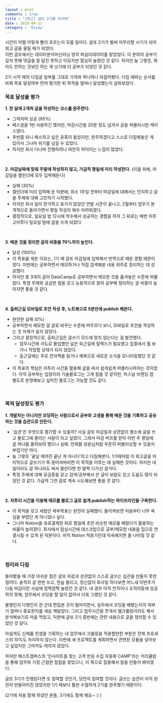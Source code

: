 ```yaml
---
layout : post
comments : true
title : "[회고] 글또 2기를 마치며"
date : 2019-04-11
category : 'Essay'
---
```




시간이 어쩜 이렇게 빨리 흐르는지 모를 일이다. 글또 2기가 벌써 마무리할 시기가 되어 회고 글을 올릴 때가 되었다.
<br>
이번 글또에서는 데이터분석머신러닝 방의 퍼실리테이터를 맡았었다. 이 분야의 공부가 깊지 못해 댓글을 잘 달진 못하고 이모지만 열심히 눌렀던 것 같다. 하지만 늘 그렇듯, 뭐라도 안하는 것보단 하는 게 낫기에 더 공부가 되었던 것 같다.

2기 시작 때의 다짐글 일부를 그대로 가져와 하나하나 되짚어봤다. 다짐 때와는 순서를 바꿔 목표 달성여부 먼저 평가한 뒤 목적을 얼마나 달성했는지 살펴보았다.
<br>

### 목표 달성율 평가
**1. 한 달에 2개씩 글을 작성하는 코스를 완주한다.**
- 그럭저럭 성공 (95%)
- 패스권을 1번 사용하긴 했지만, 마감시간을 20분 정도 넘겨서 글을 퍼블리시한 케이스였다.
- 후반쯤 되니 패스하고 싶은 유혹이 들었지만, 완주하겠다고 스스로 다짐해놓은 게 있어서 그나마 위기를 넘길 수 있었다.
- 하지만 회사 다니며 진행하려니 여전히 허덕이는 느낌이 많았다.
<br>

**2. 마감날짜에 맞춰 주말에 작성하지 않고, 가급적 평일에 미리 작성한다.** (이를 위해, 마감일을 캘린더에 모두 입력해둔다)
- 실패 (30%)
- 캘린더에 미리 입력해 둔 덕분에, 최소 1주일 전부터 마감일에 대해서는 인지하고 글쓸 주제에 대해 고민하기 시작했다.
- 하지만 회사 일이 한가하고 휴가가 많았던 연말 시즌이 끝나고, 2월부터 업무가 본격적으로 돌아가면서 평일 작성이 매우 어려워졌다.
- 결정적으로, 일요일 밤 12시에 착수해서 성공하는 경험을 하자 그 뒤로는 매번 미루고미루다 일요일 밤에 글을 쓰게 되었다.

<br>

**3. 배운 것을 정리한 글의 비중을 70%까지 높인다.**
- 달성 (100%)
- 이 목표를 세운 이유는, 1기 때 글또 마감일에 임박해서 번역으로 때운 경험 때문이었다. 이번에는 공부하면서 메모하거나 직접 검색해본 내용 위주로 정리하는 데 성공했다.
- 하지만 총 3개의 글이 DataCamp로 공부하면서 메모한 것을 옮겨놓은 수준에 머물렀다. 특정 주제와 궁금한 점을 갖고 능동적으로 찾아 공부해 정리하는 글 비중이 높아지면 좋을 것 같다.
<br>

**4. 출퇴근길 모바일로 초안 작성 후, 노트북으로 5분만에 publish 해본다.**  
- 완전한 실패 (0%)
- 공부하면서 메모한 걸 글로 바꾸는 수준에 머무르다 보니, 모바일로 초안을 작성하는 것 자체가 쉽지 않았다.
- 그리고 결정적으로, 출퇴근길은 글쓰기 모드에 맞지 않는다는 걸 발견했다.
  - 업무시간에 극도로 몰입했던 날은 퇴근길에 릴랙스가 필요했고 집중에서 뭘 보거나 작업할 상태가 되지 않았다.
  - 출근길에는 주로 전자책을 읽거나 페북으로 새로운 소식을 모니터링했던 것 같다.
- 이 목표의 핵심은 자투리 시간을 활용해 글을 써서 쉽게쉽게 퍼블리시하자는 것이었다. 아직 공부하는 입장이라 기술블로그는 그게 힘들 것 같지만, 퍼스널 브랜딩 겸 별도로 운영해보고 싶어진 블로그는 가능할 것도 같다.
<br>

### 목적 달성정도 평가
**1. 개발자는 아니지만 코딩하는 사람으로서 공부와 고생을 통해 배운 것을 기록하고 공유하는 것을 습관으로 만든다.**

- '습관'은 무엇으로 평가할 수 있을까? 사실 글또 마감일과 상관없이 평소에 글을 쓰고 블로그에 올리는 사람이 되고 싶었다. 그래서 마감 버프를 받아 이번 주 평일에 글 하나를 올려보려 했으나 실패. 언제쯤 성윤님처럼 꾸준히 퍼블리싱할 수 있을지 부럽기만 하다.
- 늘 그렇듯 '끝날 때까진 끝난 게 아니다'라고 다짐해본다. 1기때처럼 이 회고글을 마지막으로 글쓰기가 뚝 끊어져버리면 이 목적을 이루는 데 실패한 것이다. 하지만 내일이라도 글 하나라도 써서 올린다면 한 발짝 다가선 걸거다.
- 특정 주제에 대해 궁금증을 갖고 검색/공부해서 쓴 글이 보람도 있고 도움도 많이 되었던 것 같다. 가급적 그런 글로 계속 시도해보면 좋을 것 같다.
<br>

**2. 자투리 시간을 이용해 메모를 블로그 글로 쉽게 publish하는 파이프라인을 구축한다.**
- 이 목적을 갖고 세웠던 세부목표는 완전히 실패했다. 돌이켜보면 처음부터 너무 욕심을 부렸던 게 아니었나 싶다.
- 그나마 Notion을 유료결제한 뒤로 평일에 초안 비슷한 메모를 해뒀다가 활용하는 비율이 높아졌다. 회사에서 점심시간에 데스크탑으로 공부/메모한 내용을 집으로 연결시킬 수 있게 된 덕분이다. 아직 Notion 적응기인데 익숙해지면 좀 나아질 것 같다.

<br>

### 정리와 다짐
돌아봤을 때 가장 아쉬운 점은 글또 마감과 상관없이 스스로 글쓰는 습관을 만들지 못한 점이다. 솔직히 글 한번 쓰고, 한숨 돌리고, 정신없이 회사일 하다보면 어느새 이번주가 다음 마감이란 사실에 깜짝깜짝 놀랐던 것 같다. 내 경우 아직 전직이나 조직이동에 성공하지 못해, 업무에서 코딩을 할 일이 없어서 더욱 그랬던 것 같다.

불행인지 다행인지 한 군데 면접본 곳이 떨어지면서, 실무에서 코딩을 해봤는지의 여부가 얼마나 중요한지를 새삼 깨달았다. 그리고 업무시간을 쪼개서 웹크롤링이라도 해서 분석해보기로 마음 먹었고, 덕분에 글또 2기 중반에는 관련 내용으로 글을 정리할 수 있었던 것 같다.

아쉽게도 신제품 컨셉을 기획하는 내 업무에서 크롤링을 적용할만한 부분은 전체 프로세스의 10%도 차지하지 않는다. 이번에 새 프로젝트를 계획하면서 관련된 모듈을 넣어보고 싶었지만 그마저도 여의치 않았다.

하지만 패스트캠퍼스의 '인사이트를 찾는 고객 반응 수집 자동화 CAMP'라는 커리큘럼을 통해 업무와 가장 근접한 접점을 찾았으니, 이 쪽으로 집중해서 일을 만들어 봐야겠다.

글또 3기가 진행된다면 또 참여할 것인가, 당연히 참여할 것이다. 글쓰는 습관이 아직 완전히 만들어지진 않았지만 1기 때보다 훨씬 수월하게 2기를 완주했기 때문이다.

(2기에 처음 함께 하셨던 분들, 3기에도 함께 해요~ :) )
